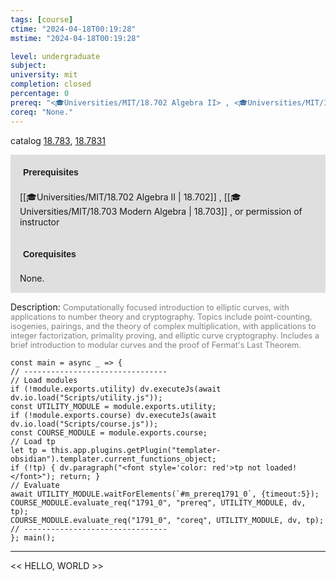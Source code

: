 ```yaml
---
tags: [course]
ctime: "2024-04-18T00:19:28"
mstime: "2024-04-18T00:19:28"

level: undergraduate
subject: 
university: mit
completion: closed
percentage: 0
prereq: "<🎓Universities/MIT/18.702 Algebra II> , <🎓Universities/MIT/18.703 Modern Algebra> , or permission of instructor"
coreq: "None."
---
```


catalog [18.783](http://student.mit.edu/catalog/m18b.html#18.783), [18.7831](http://student.mit.edu/catalog/m18b.html#18.7831)

<span style="display: block; padding: 15px; background-color: rgb(100, 100, 100, 0.2);"><font id="m_prereq1791_0" style="display: block; font-family: Arial, sans-serif; font-weight: bold; padding: 5px">Prerequisites</font><br><span id="prereq1791_0">[[🎓Universities/MIT/18.702 Algebra II | 18.702]] , [[🎓Universities/MIT/18.703 Modern Algebra | 18.703]] , or permission of instructor</span></span>
<span style="display: block; padding: 15px; background-color: rgb(100, 100, 100, 0.2);"><font id="m_coreq1791_0" style="display: block; font-family: Arial, sans-serif; font-weight: bold; padding: 5px">Corequisites</font><br><span id="coreq1791_0">None.</span></span>

<font style="">Description:</font>
<font style="color: grey; font-size: 0.8rem;">Computationally focused introduction to elliptic curves, with applications to number theory and cryptography. Topics include point-counting, isogenies, pairings, and the theory of complex multiplication, with applications to integer factorization, primality proving, and elliptic curve cryptography. Includes a brief introduction to modular curves and the proof of Fermat's Last Theorem.</font>

```dataviewjs
const main = async _ => {
// --------------------------------
// Load modules
if (!module.exports.utility) dv.executeJs(await dv.io.load("Scripts/utility.js"));
const UTILITY_MODULE = module.exports.utility;
if (!module.exports.course) dv.executeJs(await dv.io.load("Scripts/course.js"));
const COURSE_MODULE = module.exports.course;
// Load tp
let tp = this.app.plugins.getPlugin("templater-obsidian").templater.current_functions_object;
if (!tp) { dv.paragraph("<font style='color: red'>tp not loaded!</font>"); return; }
// Evaluate
await UTILITY_MODULE.waitForElements(`#m_prereq1791_0`, {timeout:5});
COURSE_MODULE.evaluate_req("1791_0", "prereq", UTILITY_MODULE, dv, tp);
COURSE_MODULE.evaluate_req("1791_0", "coreq", UTILITY_MODULE, dv, tp);
// --------------------------------
}; main();
```

---

<< HELLO, WORLD >>

